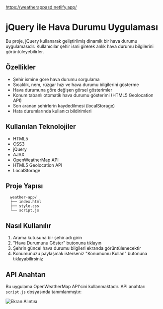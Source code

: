 https://weatherappasd.netlify.app/

# jQuery ile Hava Durumu Uygulaması

Bu proje, jQuery kullanarak geliştirilmiş dinamik bir hava durumu uygulamasıdır. Kullanıcılar şehir ismi girerek anlık hava durumu bilgilerini görüntüleyebilirler.

## Özellikler

- Şehir ismine göre hava durumu sorgulama
- Sıcaklık, nem, rüzgar hızı ve hava durumu bilgilerini gösterme
- Hava durumuna göre değişen görsel gösterimler
- Konum tabanlı otomatik hava durumu gösterimi (HTML5 Geolocation API)
- Son aranan şehirlerin kaydedilmesi (localStorage)
- Hata durumlarında kullanıcı bildirimleri

## Kullanılan Teknolojiler

- HTML5
- CSS3
- jQuery
- AJAX
- OpenWeatherMap API
- HTML5 Geolocation API
- LocalStorage

## Proje Yapısı

      weather-app/
      ├── index.html
      ├── style.css
      └── script.js

## Nasıl Kullanılır

1. Arama kutusuna bir şehir adı girin
2. "Hava Durumunu Göster" butonuna tıklayın
3. Şehrin güncel hava durumu bilgileri ekranda görüntülenecektir
4. Konumunuzu paylaşmak isterseniz "Konumumu Kullan" butonuna tıklayabilirsiniz

## API Anahtarı

Bu uygulama OpenWeatherMap API'sini kullanmaktadır. API anahtarı `script.js` dosyasında tanımlanmıştır:


![Ekran Alıntısı](https://github.com/user-attachments/assets/af9a30a8-90f2-4678-bcfa-84796dc5768a)

